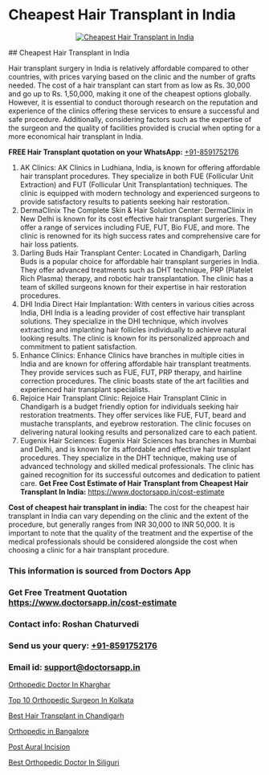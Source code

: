 # Cheapest Hair Transplant in India

<p align="center">
  <a href="https://doctorsapp.co.in/uploads/treatment_image/Finding%20the%20best%20hair%20clinic.jpg">
    <img src="https://doctorsapp.co.in/treatment/hair-transplant" alt="Cheapest Hair Transplant in India">
  </a>
</p>
## Cheapest Hair Transplant in India

Hair transplant surgery in India is relatively affordable compared to other countries, with prices varying based on the clinic and the number of grafts needed. The cost of a hair transplant can start from as low as Rs. 30,000 and go up to Rs. 1,50,000, making it one of the cheapest options globally. However, it is essential to conduct thorough research on the reputation and experience of the clinics offering these services to ensure a successful and safe procedure. Additionally, considering factors such as the expertise of the surgeon and the quality of facilities provided is crucial when opting for a more economical hair transplant in India.

**FREE Hair Transplant quotation on your WhatsApp:**  [+91-8591752176](https://api.whatsapp.com/send?phone=8591752176)

1) AK Clinics: AK Clinics in Ludhiana, India, is known for offering affordable hair transplant procedures. They specialize in both FUE (Follicular Unit Extraction) and FUT (Follicular Unit Transplantation) techniques. The clinic is equipped with modern technology and experienced surgeons to provide satisfactory results to patients seeking hair restoration.
2) DermaClinix   The Complete Skin & Hair Solution Center: DermaClinix in New Delhi is known for its cost effective hair transplant surgeries. They offer a range of services including FUE, FUT, Bio FUE, and more. The clinic is renowned for its high success rates and comprehensive care for hair loss patients.
3) Darling Buds Hair Transplant Center: Located in Chandigarh, Darling Buds is a popular choice for affordable hair transplant surgeries in India. They offer advanced treatments such as DHT technique, PRP (Platelet Rich Plasma) therapy, and robotic hair transplantation. The clinic has a team of skilled surgeons known for their expertise in hair restoration procedures.
4) DHI India   Direct Hair Implantation: With centers in various cities across India, DHI India is a leading provider of cost effective hair transplant solutions. They specialize in the DHI technique, which involves extracting and implanting hair follicles individually to achieve natural looking results. The clinic is known for its personalized approach and commitment to patient satisfaction.
5) Enhance Clinics: Enhance Clinics have branches in multiple cities in India and are known for offering affordable hair transplant treatments. They provide services such as FUE, FUT, PRP therapy, and hairline correction procedures. The clinic boasts state of the art facilities and experienced hair transplant specialists.
6) Rejoice Hair Transplant Clinic: Rejoice Hair Transplant Clinic in Chandigarh is a budget friendly option for individuals seeking hair restoration treatments. They offer services like FUE, FUT, beard and mustache transplants, and eyebrow restoration. The clinic focuses on delivering natural looking results and personalized care to each patient.
7) Eugenix Hair Sciences: Eugenix Hair Sciences has branches in Mumbai and Delhi, and is known for its affordable and effective hair transplant procedures. They specialize in the DHT technique, making use of advanced technology and skilled medical professionals. The clinic has gained recognition for its successful outcomes and dedication to patient care.
**Get Free Cost Estimate of Hair Transplant from Cheapest Hair Transplant In India:** https://www.doctorsapp.in/cost-estimate

**Cost of cheapest hair transplant in india:**
The cost for the cheapest hair transplant in India can vary depending on the clinic and the extent of the procedure, but generally ranges from INR 30,000 to INR 50,000. It is important to note that the quality of the treatment and the expertise of the medical professionals should be considered alongside the cost when choosing a clinic for a hair transplant procedure.

### This information is sourced from Doctors App 
### Get Free Treatment Quotation https://www.doctorsapp.in/cost-estimate
### Contact info: Roshan Chaturvedi 
### Send us your query: [+91-8591752176](https://api.whatsapp.com/send?phone=8591752176) 
### Email id: support@doctorsapp.in

[Orthopedic Doctor In Kharghar](https://www.linkedin.com/pulse/orthopedic-doctor-kharghar-doctorsappin-d4qtc?trackingId=0MABeXFsXGTpiHVBSN8T5Q%3D%3D&lipi=urn%3Ali%3Apage%3Ad_flagship3_company_admin%3BcTUR6naWQkWjeA%2BR15noZQ%3D%3D)

[Top 10 Orthopedic Surgeon In Kolkata](https://www.linkedin.com/pulse/top-10-orthopedic-surgeon-kolkata-acl-tear-treatment-qb3te?trackingId=D3lzl8h2%2BcxJoylUO1G8tg%3D%3D&lipi=urn%3Ali%3Apage%3Ad_flagship3_company_admin%3Bd0FHk2C5Rm6YwZOZiuWg9g%3D%3D)

[Best Hair Transplant in Chandigarh](https://medium.com/@vanshmehar12/best-hair-transplant-in-chandigarh-8deeb712bc3a)

[Orthopedic in Bangalore](https://medium.com/@manish632504/orthopedic-in-bangalore-9a8bbd99fedb)

[Post Aural Incision](https://doctors-apps.github.io/doctorsapp/post-aural-incision)

[Best Orthopedic Doctor In Siliguri](https://doctors-apps.github.io/doctorsapp/best-orthopedic-doctor-in-siliguri)

